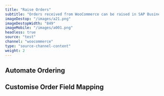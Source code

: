 ```yaml
---
title: "Raise Orders"
subtitle: "Orders received from WooCommerce can be raised in SAP Business One as an invoice, sales order or quote."
imageDestop: "/images/a21.png"
imageDestopWidth: "849"
imageMobile: "/images/a001.png"
headless: true
source: "test"
channel: "woocommerce"
type: "source-channel-content"
weight: 2
---
```


## Automate Ordering


## Customise Order Field Mapping
